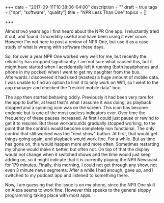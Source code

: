 +++
date = "2017-09-11T10:38:06-04:00"
description = ""
draft = true
tags = ["npr", "software", "quality"]
title = "NPR Less Than One"
topics = []

+++

Almost two years ago I first heard about the NPR One app.  I reluctantly tried it out, and found it incredibly useful and have been using it ever since.  However I'm not here to post a review of NPR One, but use it as a case study of what is wrong with software these days.

So, for over a year NPR One worked very well for me, but recently the reliability has dropped significantly.  I am not sure what caused this, but it might have started when I accidentally left it running (both headphones and phone in my pocket) when I went to get my daughter from the bus.  Afterwards I discovered it had used (wasted) a huge amount of mobile data.  I was unable to find an option to limit it to only work on Wifi, so I went to the app manager and checked the "restrict mobile data" box.

The app then started behaving oddly.  Previously it had been very rare for the app to buffer, at least that's what I assume it was doing, as playback stopped and a spinning icon was on the screen.  This icon has become endemic but is one of the most useless indicators ever.  Over time the frequency of these pauses increased.  At first I could just pause or rewind to get it to resume.  But these workarounds gradually stopped working, to the point that the controls would become completely non functional.  The only control that still worked was the "next show" button.  At first, that would get things going again, and playback would work fine.  For a while.  But as time has gone on, this would happen more and more often.  Sometimes restarting my phone would make it better, but often not.  On top of that the display would not change when it switched shows and the time would just keep adding on, so it might indicate that it is currently playing the NPR Newscast for 179 minutes.  Finally, this morning, I could not get through any show, not even 3 minute news segments.  After a while I had enough, gave up, and I switched to my podcast app and listened to something there.

Now, I am guessing that the issue is on my phone, since the NPR One skill on Alexa seems to work fine.  However this speaks to the general sloppy programming taking place with most apps.

